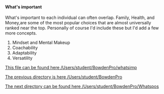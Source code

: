 #### What's important

What's important to each individual can often 
overlap. Family, Health, and Money,are some of the 
most popular choices that are almost universally 
ranked near the top. Personally of course I'd 
include these but I'd add a few more concepts.

1. Mindset and Mental Makeup
2. Coachability
3. Adaptability
4. Versatility


<ins>This file can be found here /Users/student/BowdenPro/whatsimp</ins>

<ins>The previous directory is here /Users/student/BowdenPro</ins>

<ins>The next directory can be found here /Users/student/BowdenPro/Whatspos</ins>

